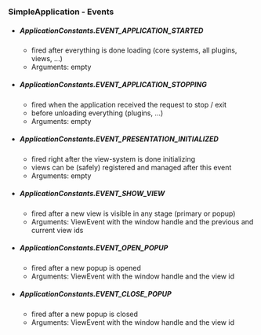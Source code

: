 ### SimpleApplication - Events

- ##### ApplicationConstants.EVENT_APPLICATION_STARTED
    - fired after everything is done loading (core systems, all plugins, views, ...)
    - Arguments: empty

- ##### ApplicationConstants.EVENT_APPLICATION_STOPPING
    - fired when the application received the request to stop / exit
    - before unloading everything (plugins, ...)
    - Arguments: empty

- ##### ApplicationConstants.EVENT_PRESENTATION_INITIALIZED
    - fired right after the view-system is done initializing
    - views can be (safely) registered and managed after this event
    - Arguments: empty
    
- ##### ApplicationConstants.EVENT_SHOW_VIEW
    - fired after a new view is visible in any stage (primary or popup)
    - Arguments: ViewEvent with the window handle and the previous and current view ids

- ##### ApplicationConstants.EVENT_OPEN_POPUP
    - fired after a new popup is opened
    - Arguments: ViewEvent with the window handle and the view id

- ##### ApplicationConstants.EVENT_CLOSE_POPUP
    - fired after a new popup is closed
    - Arguments: ViewEvent with the window handle and the view id